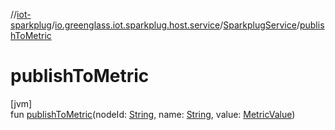 //[iot-sparkplug](../../../index.md)/[io.greenglass.iot.sparkplug.host.service](../index.md)/[SparkplugService](index.md)/[publishToMetric](publish-to-metric.md)

# publishToMetric

[jvm]\
fun [publishToMetric](publish-to-metric.md)(nodeId: [String](https://kotlinlang.org/api/latest/jvm/stdlib/kotlin/-string/index.html), name: [String](https://kotlinlang.org/api/latest/jvm/stdlib/kotlin/-string/index.html), value: [MetricValue](../../io.greenglass.iot.sparkplug.datatypes/-metric-value/index.md))
